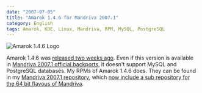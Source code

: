 ```yaml
---
date: "2007-07-05"
title: "Amarok 1.4.6 for Mandriva 2007.1"
category: English
tags: Amarok, KDE, Linux, Mandriva, RPM, MySQL, PostgreSQL
---
```


![Amarok 1.4.6 Logo](/uploads/2007/amarok146.png)

Amarok 1.4.6 was [released two weeks ago](https://amarok.kde.org/en/node/234).
Even if this version is available in
[Mandriva 2007.1 official backports](ftp://ftp.proxad.net/pub/Distributions_Linux/MandrivaLinux/official/2007.1/i586/media/main/backports),
it doesn't support MySQL and PostgreSQL databases. My RPMs of Amarok 1.4.6 does.
They can be found in my
[Mandriva 2007.1 repository](https://github.com/kdeldycke/mandriva-specs), which
[now include a sub repository for the 64 bit flavous of Mandriva](https://kevin.deldycke.com/2007/07/mandriva-20071-rpms-for-x86_64-arch/).
